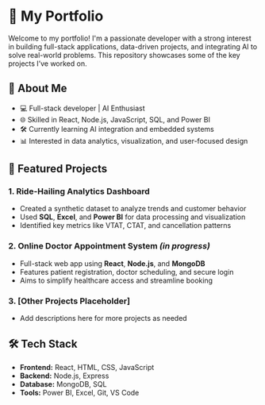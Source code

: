 # 🚀 My Portfolio

Welcome to my portfolio! I'm a passionate developer with a strong interest in building full-stack applications, data-driven projects, and integrating AI to solve real-world problems. This repository showcases some of the key projects I’ve worked on.

## 🧠 About Me

- 💻 Full-stack developer | AI Enthusiast
- 🌐 Skilled in React, Node.js, JavaScript, SQL, and Power BI
- 🛠️ Currently learning AI integration and embedded systems
- 📊 Interested in data analytics, visualization, and user-focused design

## 📂 Featured Projects

### 1. **Ride-Hailing Analytics Dashboard**
- Created a synthetic dataset to analyze trends and customer behavior
- Used **SQL**, **Excel**, and **Power BI** for data processing and visualization
- Identified key metrics like VTAT, CTAT, and cancellation patterns

### 2. **Online Doctor Appointment System** *(in progress)*
- Full-stack web app using **React**, **Node.js**, and **MongoDB**
- Features patient registration, doctor scheduling, and secure login
- Aims to simplify healthcare access and streamline booking

### 3. **[Other Projects Placeholder]**
- Add descriptions here for more projects as needed

## 🛠️ Tech Stack

- **Frontend:** React, HTML, CSS, JavaScript
- **Backend:** Node.js, Express
- **Database:** MongoDB, SQL
- **Tools:** Power BI, Excel, Git, VS Code